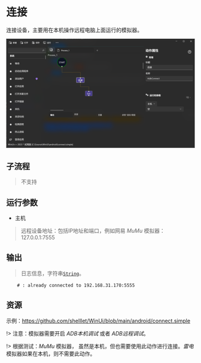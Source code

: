 # 连接 
连接设备，主要用在本机操作远程电脑上面运行的模拟器。


![AdbConnect](./images/02.png ':size=90%')

## 子流程

> 不支持

## 运行参数

* 主机
> 远程设备地址：包括IP地址和端口，例如网易 *MuMu* 模拟器：127.0.0.1:7555

## 输出 

> 日志信息，字符串[`String`](./types/String.md)。

```
    # : already connected to 192.168.31.170:5555
```



## 资源

示例：https://github.com/shelllet/WinUi/blob/main/android/connect.simple


!> 注意：模拟器需要开启 *ADB本机调试* 或者 *ADB远程调试*。

!> 根据测试：*MuMu* 模拟器， 虽然是本机，但也需要使用此动作进行连接。*雷电*模拟器如果在本机，则不需要此动作。

